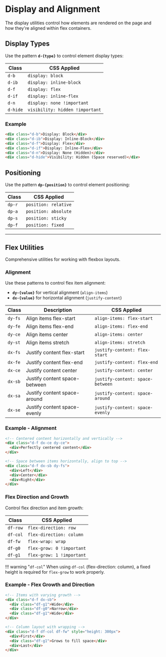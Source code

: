 # Display and Alignment

The display utilities control how elements are rendered on the page and how they're aligned within flex containers.

## Display Types

Use the pattern **`d-{type}`** to control element display types:

| Class                           | CSS Applied                  |
| ------------------------------- | ---------------------------- |
| <code class="big">d-b</code>    | `display: block`             |
| <code class="big">d-ib</code>   | `display: inline-block`      |
| <code class="big">d-f</code>    | `display: flex`              |
| <code class="big">d-if</code>   | `display: inline-flex`       |
| <code class="big">d-n</code>    | `display: none !important`   |
| <code class="big">d-hide</code> | `visibility: hidden !important` |

### Example

```html
<div class="d-b">Display: Block</div>
<div class="d-ib">Display: Inline-Block</div>
<div class="d-f">Display: Flex</div>
<div class="d-if">Display: Inline-Flex</div>
<div class="d-n">Display: None (Hidden)</div>
<div class="d-hide">Visibility: Hidden (Space reserved)</div>
```

## Positioning

Use the pattern **`dp-{position}`** to control element positioning:

| Class                         | CSS Applied             |
| ----------------------------- | ----------------------- |
| <code class="big">dp-r</code> | `position: relative`    |
| <code class="big">dp-a</code> | `position: absolute`    |
| <code class="big">dp-s</code> | `position: sticky`      |
| <code class="big">dp-f</code> | `position: fixed`       |

---

## Flex Utilities

Comprehensive utilities for working with flexbox layouts.

### Alignment

Use these patterns to control flex item alignment:
- **`dy-{value}`** for vertical alignment (`align-items`)
- **`dx-{value}`** for horizontal alignment (`justify-content`)

| Class                       | Description              | CSS Applied                |
| --------------------------- | ------------------------ | -------------------------- |
| <code class="big">dy-fs</code> | Align items flex-start  | `align-items: flex-start` |
| <code class="big">dy-fe</code> | Align items flex-end    | `align-items: flex-end`   |
| <code class="big">dy-ce</code> | Align items center      | `align-items: center`     |
| <code class="big">dy-st</code> | Align items stretch     | `align-items: stretch`    |
| <code class="big">dx-fs</code> | Justify content flex-start | `justify-content: flex-start` |
| <code class="big">dx-fe</code> | Justify content flex-end   | `justify-content: flex-end`   |
| <code class="big">dx-ce</code> | Justify content center     | `justify-content: center`     |
| <code class="big">dx-sb</code> | Justify content space-between | `justify-content: space-between` |
| <code class="big">dx-sa</code> | Justify content space-around  | `justify-content: space-around`  |
| <code class="big">dx-se</code> | Justify content space-evenly  | `justify-content: space-evenly`  |

### Example - Alignment

```html
<!-- Centered content horizontally and vertically -->
<div class="d-f dx-ce dy-ce">
  <div>Perfectly centered content</div>
</div>

<!-- Space between items horizontally, align to top -->
<div class="d-f dx-sb dy-fs">
  <div>Left</div>
  <div>Center</div>
  <div>Right</div>
</div>
```

### Flex Direction and Growth

Control flex direction and item growth:

| Class                           | CSS Applied                   |
| ------------------------------- | ----------------------------- |
| <code class="big">df-row</code> | `flex-direction: row`         |
| <code class="big">df-col</code> | `flex-direction: column`      |
| <code class="big">df-fw</code>  | `flex-wrap: wrap`             |
| <code class="big">df-g0</code>  | `flex-grow: 0 !important`     |
| <code class="big">df-g1</code>  | `flex-grow: 1 !important`     |

!!! warning "`df-col`"
    When using `df-col` (flex-direction: column), a fixed height is required for `flex-grow` to work properly.

### Example - Flex Growth and Direction

```html
<!-- Items with varying growth -->
<div class="d-f dx-sb">
  <div class="df-g1">Wide</div>
  <div class="df-g0">Narrow</div>
  <div class="df-g1">Wide</div>
</div>

<!-- Column layout with wrapping -->
<div class="d-f df-col df-fw" style="height: 300px">
  <div>First</div>
  <div class="df-g1">Grows to fill space</div>
  <div>Last</div>
</div>
```
